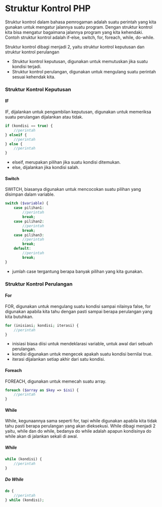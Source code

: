# Struktur Kontrol PHP

Struktur kontrol dalam bahasa pemrogaman adalah suatu perintah yang kita gunakan untuk mengatur jalannya suatu program. Dengan struktur kontrol kita bisa mengatur
bagaimana jalannya program yang kita kehendaki. Contoh struktur kontrol adalah if-else, switch, for, foreach, while, do-while.

Struktur kontrol dibagi menjadi 2, yaitu struktur kontrol keputusan dan struktur kontrol perulangan
- Struktur kontrol keputusan, digunakan untuk memutuskan jika suatu kondisi terjadi.
- Struktur kontrol perulangan, digunakan untuk mengulang suatu perintah sesuai kehendak kita.


### Struktur Kontrol Keputusan

#### IF
IF, dijalankan untuk pengambilan keputusan, digunakan untuk memeriksa suatu perulangan dijalankan atau tidak.

```PHP
if (kondisi == true) {
    //perintah
} elseif {
    //perintah
} else {
    //perintah
}
```
- elseif, merupakan pilihan jika suatu kondisi ditemukan.
- else, dijalankan jika kondisi salah.

#### Switch
SWITCH, biasanya digunakan untuk mencocokan suatu pilihan yang disimpan dalam variable.

```PHP
switch ($variable) {   
	case pilihan1:
    	//perintah
        break;
    case pilihan2:
    	//perintah
        break;
    case pilihan3:
    	//perintah
        break;
    default:
    	//perintah
        break;
}
```
- jumlah case tergantung berapa banyak pilihan yang kita gunakan.


### Struktur Kontrol Perulangan

#### For
FOR, digunakan untuk mengulang suatu kondisi sampai nilainya false, for digunakan apabila kita tahu dengan pasti sampai berapa perulangan yang kita butuhkan.
```PHP
for (inisiasi; kondisi; iterasi) {
    //perintah
}
```
- inisiasi biasa diisi untuk mendeklarasi variable, untuk awal dari sebuah perulangan.
- kondisi digunakan untuk mengecek apakah suatu kondisi bernilai true.
- iterasi dijalankan setiap akhir dari satu kondisi.

#### Foreach
FOREACH, digunakan untuk memecah suatu array.
```PHP
foreach ($array as $key => $isi) {
    //perintah
}
```

#### While
While, kegunaannya sama seperti for, tapi while digunakan apabila kita tidak tahu pasti berapa perulangan yang akan dieksekusi.
While dibagi menjadi 2 yaitu, while dan do while, bedanya do while adalah apapun kondisinya do while akan di jalankan sekali di awal.

##### While
```PHP
while (kondisi) {
    //perintah
}
```
##### Do While
```PHP
do {
    //perintah
} while (kondisi);
